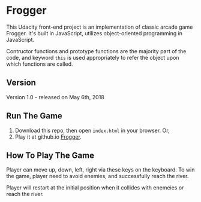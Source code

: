 # Frogger
This Udacity front-end project is an implementation of classic arcade game Frogger.  It's built in JavaScript, utilizes object-oriented programming in JavaScript. 

Contructor functions and prototype functions are the majority part of the code, and keyword `this` is used appropriately to refer the object upon which functions are called.

## Version
Version 1.0 - released on May 6th, 2018

## Run The Game
1. Download this repo, then open `index.html` in your browser. Or,
2. Play it at github.io [Frogger](https://eqlz.github.io/frogger/).

## How To Play The Game
Player can move up, down, left, right via these keys on the keyboard.  To win the game, player need to avoid enemies, and successfully reach the river.

Player will restart at the initial position when it collides with enemeies or reach the river.
